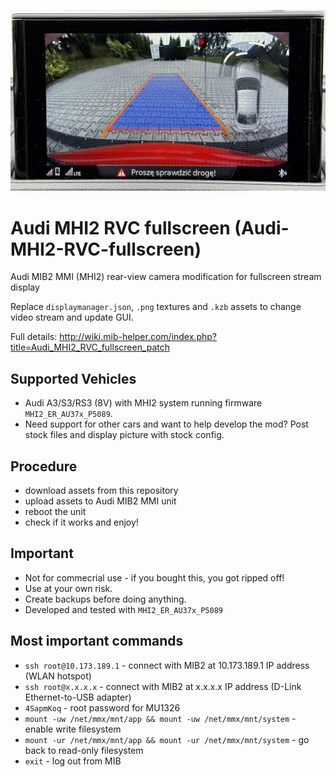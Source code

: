 ![Audi A3 MHI2 RVC fillscreen backup camera](./_preview/Audi-MHI2-RVC-fullscreen_preview.jpg)

# Audi MHI2 RVC fullscreen (Audi-MHI2-RVC-fullscreen)
Audi MIB2 MMI (MHI2) rear-view camera modification for fullscreen stream display

Replace `displaymanager.json`, `.png` textures and `.kzb` assets to change video stream and  update GUI.

Full details: http://wiki.mib-helper.com/index.php?title=Audi_MHI2_RVC_fullscreen_patch

## Supported Vehicles ##
* Audi A3/S3/RS3 (8V) with MHI2 system running firmware `MHI2_ER_AU37x_P5089`.
* Need support for other cars and want to help develop the mod? Post stock files and display picture with stock config.

## Procedure
* download assets from this repository
* upload  assets to Audi MIB2 MMI unit
* reboot the unit
* check if it works and enjoy!

## Important
* Not for commecrial use - if you bought this, you got ripped off!
* Use at your own risk.
* Create backups before doing anything.
* Developed and tested with `MHI2_ER_AU37x_P5089`

## Most important commands
* `ssh root@10.173.189.1` - connect with MIB2 at 10.173.189.1 IP address (WLAN hotspot)
* `ssh root@x.x.x.x` - connect with MIB2 at x.x.x.x IP address (D-Link Ethernet-to-USB adapter)
* `4SapmKoq` - root password for MU1326
* `mount -uw /net/mmx/mnt/app && mount -uw /net/mmx/mnt/system` - enable write filesystem
* `mount -ur /net/mmx/mnt/app && mount -ur /net/mmx/mnt/system` - go back to read-only filesystem
* `exit` - log out from MIB